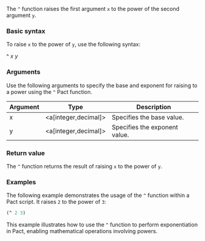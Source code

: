 The `^` function raises the first argument `x` to the power of the second argument `y`.

### Basic syntax

To raise `x` to the power of `y`, use the following syntax:

^ *x* *y*

### Arguments

Use the following arguments to specify the base and exponent for raising to a power using the `^` Pact function.

| Argument | Type | Description |
| --- | --- | --- |
| x | <a[integer,decimal]> | Specifies the base value. |
| y | <a[integer,decimal]> | Specifies the exponent value. |

### Return value

The `^` function returns the result of raising `x` to the power of `y`.

### Examples

The following example demonstrates the usage of the `^` function within a Pact script. It raises `2` to the power of `3`:

```lisp
(^ 2 3)
```

This example illustrates how to use the `^` function to perform exponentiation in Pact, enabling mathematical operations involving powers.
